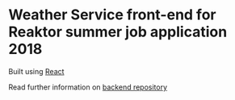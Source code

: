 # Weather Service front-end for Reaktor summer job application 2018

Built using [React](https://reactjs.org/)

Read further information on [backend repository](github.com/sasumaki/ronktor-backend2018)
